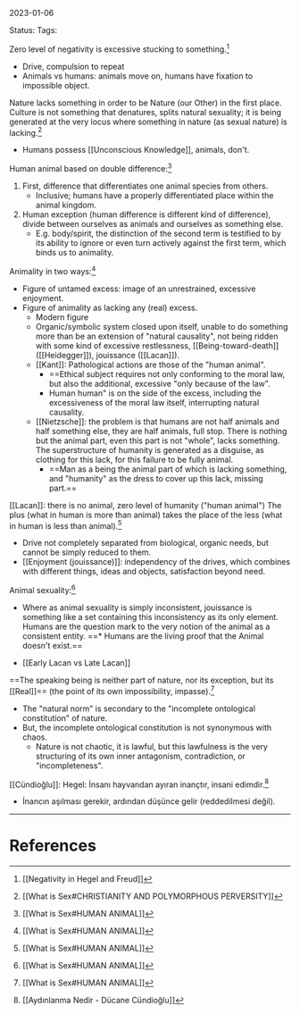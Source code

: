 2023-01-06

Status: 
Tags: 

Zero level of negativity is excessive stucking to something.[^1]
- Drive, compulsion to repeat
- Animals vs humans: animals move on, humans have fixation to impossible object.

Nature lacks something in order to be Nature (our Other) in the first place. Culture is not something that denatures, splits natural sexuality; it is being generated at the very locus where something in nature (as sexual nature) is lacking.[^3]
- Humans possess [[Unconscious Knowledge]], animals, don't.

Human animal based on double difference:[^4]
1. First, difference that differentiates one animal species from others.
    * Inclusive; humans have a properly differentiated place within the animal kingdom.
2. Human exception (human difference is different kind of difference), divide between ourselves as animals and ourselves as something else.
    * E.g. body/spirit, the distinction of the second term is testified to by its ability to ignore or even turn actively against the first term, which binds us to animality.

Animality in two ways:[^4]
* Figure of untamed excess: image of an unrestrained, excessive enjoyment.
* Figure of animality as lacking any (real) excess.
	* Modern figure 
	* Organic/symbolic system closed upon itself, unable to do something more than be an extension of "natural causality", not being ridden with some kind of excessive restlessness, [[Being-toward-death]] ([[Heidegger]]), jouissance ([[Lacan]]).
	* [[Kant]]: Pathological actions are those of the "human animal".
		* ==Ethical subject requires not only conforming to the moral law, but also the additional, excessive "only because of the law".
		- Human human" is on the side of the excess, including the excessiveness of the moral law itself, interrupting natural causality.
	- [[Nietzsche]]: the problem is that humans are not half animals and half something else, they are half animals, full stop. There is nothing but the animal part, even this part is not "whole", lacks something. The superstructure of humanity is generated as a disguise, as clothing for this lack, for this failure to be fully animal.
		* ==Man as a being the animal part of which is lacking something, and "humanity" as the dress to cover up this lack, missing part.==

[[Lacan]]: there is no animal, zero level of humanity ("human animal") The plus (what in human is more than animal) takes the place of the less (what in human is less than animal).[^4]
- Drive not completely separated from biological, organic needs, but cannot be simply reduced to them.
- [[Enjoyment (jouissance)]]: independency of the drives, which combines with different things, ideas and objects, satisfaction beyond need.

Animal sexuality:[^4]
* Where as animal sexuality is simply inconsistent, jouissance is something like a set containing this inconsistency as its only element.
 Humans are the question mark to the very notion of the animal as a consistent entity.
    ==* Humans are the living proof that the Animal doesn't exist.==
- [[Early Lacan vs Late Lacan]]

==The speaking being is neither part of nature, nor its exception, but its [[Real]]== (the point of its own impossibility, impasse).[^4]
* The "natural norm" is secondary to the "incomplete ontological constitution" of nature.
* But, the incomplete ontological constitution is not synonymous with chaos.
    * Nature is not chaotic, it is lawful, but this lawfulness is the very structuring of its own inner antagonism, contradiction, or "incompleteness".

[[Cündioğlu]]: Hegel: İnsanı hayvandan ayıran inançtır, insani edimdir.[^2]
- İnancın aşılması gerekir, ardından düşünce gelir (reddedilmesi değil).



---
# References

[^1]: [[Negativity in Hegel and Freud]]
[^2]: [[Aydınlanma Nedir - Dücane Cündioğlu]]
[^3]: [[What is Sex#CHRISTIANITY AND POLYMORPHOUS PERVERSITY]]
[^4]: [[What is Sex#HUMAN ANIMAL]]